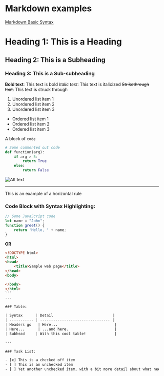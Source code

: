 # Markdown examples

[Markdown Basic Syntax](https://www.markdownguide.org/basic-syntax/)

# Heading 1: This is a Heading
## Heading 2: This is a Subheading
### Heading 3: This is a Sub-subheading

**Bold text**: This text is bold
*Italic text*: This text is italicized
~~Strikethrough text~~: This text is struck through

1. Unordered list item 1
2. Unordered list item 2
3. Unordered list item 3

- Ordered list item 1
- Ordered list item 2
- Ordered list item 3

A block of `code`
```python
# Some commented out code
def function(arg):
    if arg > 5:
        return True
    else:
        return False
```
![Alt text](https://example.com/image.jpg "Optional title")

---
This is an example of a horizontal rule

### Code Block with Syntax Highlighting:
```javascript
// Some JavaScript code
let name = "John";
function greet() {
    return 'Hello, ' + name;
}
```

**OR**

````html
<!DOCTYPE html>
<html>
<head>
    <title>Sample web page</title>
</head>
<body>

</body>
</html>
```
---

### Table:

| Syntax      | Detail                           |
| ----------- | -------------------------------- |
| Headers go   | Here...                          |
| Here...      | ...and here.                     |
| Subhead     | With this cool table!             |

---

### Task List:

- [x] This is a checked off item
- [ ] This is an unchecked item
- [ ] Yet another unchecked item, with a bit more detail about what needs to be done.
